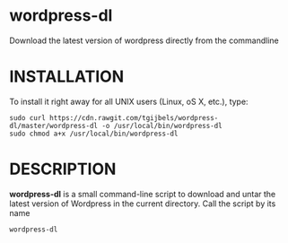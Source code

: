 # wordpress-dl
Download the latest version of wordpress directly from the commandline

# INSTALLATION

To install it right away for all UNIX users (Linux, oS X, etc.), type:

  ```
  sudo curl https://cdn.rawgit.com/tgijbels/wordpress-dl/master/wordpress-dl -o /usr/local/bin/wordpress-dl
  sudo chmod a+x /usr/local/bin/wordpress-dl
  ```
  
# DESCRIPTION
**wordpress-dl** is a small command-line script to download and untar the latest version of Wordpress in the current directory. Call the script by its name

  ```
  wordpress-dl
  ```
